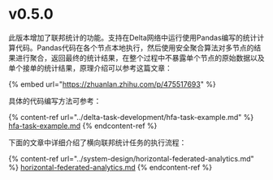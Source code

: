 # v0.5.0

此版本增加了联邦统计的功能。支持在Delta网络中运行使用Pandas编写的统计计算代码。Pandas代码在各个节点本地执行，然后使用安全聚合算法对多节点的结果进行聚合，返回最终的统计结果，在整个过程中不暴露单个节点的原始数据以及单个接单的统计结果，原理介绍可以参考这篇文章：

{% embed url="https://zhuanlan.zhihu.com/p/475517693" %}

具体的代码编写方法可参考：

{% content-ref url="../delta-task-development/hfa-task-example.md" %}
[hfa-task-example.md](../delta-task-development/hfa-task-example.md)
{% endcontent-ref %}

下面的文章中详细介绍了横向联邦统计任务的执行流程：

{% content-ref url="../system-design/horizontal-federated-analytics.md" %}
[horizontal-federated-analytics.md](../system-design/horizontal-federated-analytics.md)
{% endcontent-ref %}
